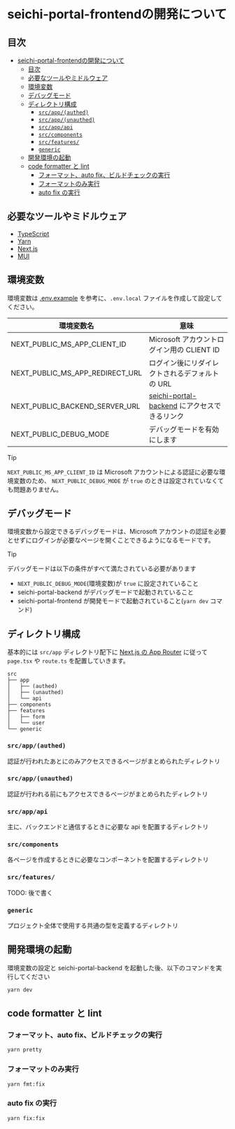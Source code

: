 # seichi-portal-frontendの開発について

## 目次

- [seichi-portal-frontendの開発について](#seichi-portal-frontendの開発について)
  - [目次](#目次)
  - [必要なツールやミドルウェア](#必要なツールやミドルウェア)
  - [環境変数](#環境変数)
  - [デバッグモード](#デバッグモード)
  - [ディレクトリ構成](#ディレクトリ構成)
    - [`src/app/(authed)`](#srcappauthed)
    - [`src/app/(unauthed)`](#srcappunauthed)
    - [`src/app/api`](#srcappapi)
    - [`src/components`](#srccomponents)
    - [`src/features/`](#srcfeatures)
    - [`generic`](#generic)
  - [開発環境の起動](#開発環境の起動)
  - [code formatter と lint](#code-formatter-と-lint)
    - [フォーマット、auto fix、ビルドチェックの実行](#フォーマットauto-fixビルドチェックの実行)
    - [フォーマットのみ実行](#フォーマットのみ実行)
    - [auto fix の実行](#auto-fix-の実行)

## 必要なツールやミドルウェア

- [TypeScript](https://www.typescriptlang.org/)
- [Yarn](https://yarnpkg.com/)
- [Next.js](https://nextjs.org/)
- [MUI](https://mui.com/)

## 環境変数

環境変数は [.env.example](./.env.example) を参考に、`.env.local` ファイルを作成して設定してください。

| 環境変数名                      | 意味                                                                                                       |
| ------------------------------- | ---------------------------------------------------------------------------------------------------------- |
| NEXT_PUBLIC_MS_APP_CLIENT_ID    | Microsoft アカウントログイン用の CLIENT ID                                                                 |
| NEXT_PUBLIC_MS_APP_REDIRECT_URL | ログイン後にリダイレクトされるデフォルトの URL                                                             |
| NEXT_PUBLIC_BACKEND_SERVER_URL  | [seichi-portal-backend](https://github.com/GiganticMinecraft/seichi-portal-backend) にアクセスできるリンク |
| NEXT_PUBLIC_DEBUG_MODE          | デバッグモードを有効にします                                                                               |

> [!TIP]
>
> `NEXT_PUBLIC_MS_APP_CLIENT_ID` は Microsoft アカウントによる認証に必要な環境変数のため、 `NEXT_PUBLIC_DEBUG_MODE` が `true` のときは設定されていなくても問題ありません。

## デバッグモード

環境変数から設定できるデバッグモードは、Microsoft アカウントの認証を必要とせずにログインが必要なページを開くことできるようになるモードです。

> [!TIP]
> デバッグモードは以下の条件がすべて満たされている必要があります
>
> - `NEXT_PUBLIC_DEBUG_MODE`(環境変数)が `true` に設定されていること
> - seichi-portal-backend がデバッグモードで起動されていること
> - seichi-portal-frontend が開発モードで起動されていること(`yarn dev` コマンド)

## ディレクトリ構成

基本的には `src/app` ディレクトリ配下に [Next.js の App Router](https://nextjs.org/docs/app) に従って `page.tsx` や `route.ts` を配置していきます。

```tree
src
├── app
│   ├── (authed)
│   ├── (unauthed)
│   └── api
├── components
├── features
│   ├── form
│   └── user
└── generic
```

### `src/app/(authed)`

認証が行われたあとにのみアクセスできるページがまとめられたディレクトリ

### `src/app/(unauthed)`

認証が行われる前にもアクセスできるページがまとめられたディレクトリ

### `src/app/api`

主に、バックエンドと通信するときに必要な api を配置するディレクトリ

### `src/components`

各ページを作成するときに必要なコンポーネントを配置するディレクトリ

### `src/features/`

TODO: 後で書く

### `generic`

プロジェクト全体で使用する共通の型を定義するディレクトリ

## 開発環境の起動

環境変数の設定と seichi-portal-backend を起動した後、以下のコマンドを実行してください

```bash
yarn dev
```

## code formatter と lint

### フォーマット、auto fix、ビルドチェックの実行

```bash
yarn pretty
```

### フォーマットのみ実行

```bash
yarn fmt:fix
```

### auto fix の実行

```bash
yarn fix:fix
```
